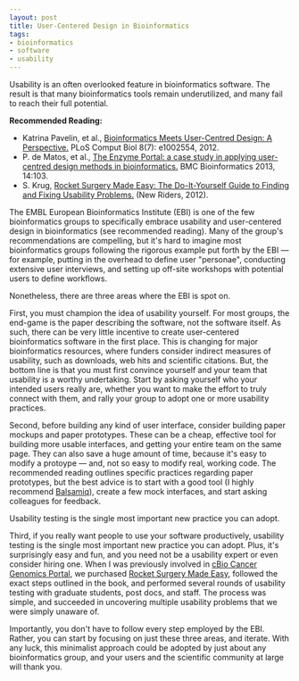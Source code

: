 ```yaml
--- 
layout: post 
title: User-Centered Design in Bioinformatics
tags:
- bioinformatics
- software
- usability
---
```


Usability is an often overlooked feature in bioinformatics software.  The result is that many bioinformatics tools remain underutilized, and many fail to reach their full potential.

<div class="sidebar-left">
	<p><b>Recommended Reading:</b>
	<p>
		<ul>
			<li>Katrina Pavelin, et al., <a href="http://www.ploscompbiol.org/article/info%3Adoi%2F10.1371%2Fjournal.pcbi.1002554">Bioinformatics Meets User-Centred Design: A Perspective.</a>  PLoS Comput Biol 8(7): e1002554, 2012.</li>
			<li>P. de Matos, et al., <a href="http://www.biomedcentral.com/1471-2105/14/103">The Enzyme Portal: a case study in applying user-centred design methods in bioinformatics.</a>  BMC Bioinformatics 2013, 14:103.</li>
			</li>
			<li>S. Krug, <a href="http://www.amazon.com/Rocket-Surgery-Made-Easy-Do-It-Yourself/dp/0321657292">Rocket Surgery Made Easy:  The Do-It-Yourself Guide to Finding and Fixing Usability Problems.</a>  (New Riders, 2012).
		</ul>
</div>

The EMBL European Bioinformatics Institute (EBI) is one of the few bioinformatics groups to specifically embrace usability and user-centered design in bioinformatics (see recommended reading).  Many of the group's recommendations are compelling, but it's hard to imagine most bioinformatics groups following the rigorous example put forth by the EBI &mdash; for example, putting in the overhead to define user "personae", conducting extensive user interviews, and setting up off-site workshops with potential users to define workflows.

Nonetheless, there are three areas where the EBI is spot on.

First, you must champion the idea of usability yourself.  For most groups, the end-game is the paper describing the software, not the software itself.  As such, there can be very little incentive to create user-centered bioinformatics software in the first place.  This is changing for major bioinformatics resources, where funders consider indirect measures of usability, such as downloads, web hits and scientific citations.  But, the bottom line is that you must first convince yourself and your team that usability is a worthy undertaking. Start by asking yourself who your intended users really are, whether you want to make the effort to truly connect with them, and rally your group to adopt one or more usability practices.

Second, before building any kind of user interface, consider building paper mockups and paper prototypes.  These can be a cheap, effective tool for building more usable interfaces, and getting your entire team on the same page.  They can also save a huge amount of time, because it's easy to modify a protoype &mdash; and, not so easy to modify real, working code.  The recommended reading outlines specific practices regarding paper prototypes, but the best advice is to start with a good tool (I highly recommend <a href="http://balsamiq.com/">Balsamiq</a>), create a few mock interfaces, and start asking colleagues for feedback.

<div class="quote-right">
	Usability testing is the single most important new practice you can adopt.
</div>

Third, if you really want people to use your software productively, usability testing is the single most important new practice you can adopt.  Plus, it's surprisingly easy and fun, and you need not be a usability expert or even consider hiring one.  When I was previously involved in <a href="http://cbioportal.org">cBio Cancer Genomics Portal</a>, we purchased <a href="http://www.amazon.com/Rocket-Surgery-Made-Easy-Do-It-Yourself/dp/0321657292">Rocket Surgery Made Easy</a>, followed the exact steps outlined in the book, and performed several rounds of usability testing with graduate students, post docs, and staff.  The process was simple, and succeeded in uncovering multiple usability problems that we were simply unaware of.

Importantly, you don't have to follow every step employed by the EBI.  Rather, you can start by focusing on just these three areas, and iterate.  With any luck, this minimalist approach could be adopted by just about any bioinformatics group, and your users and the scientific community at large will thank you.
  
